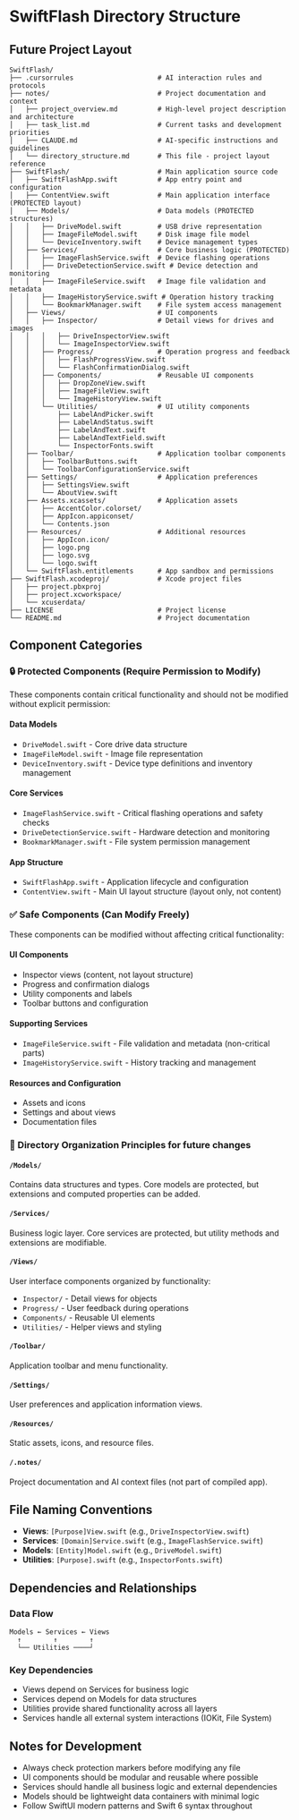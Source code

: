 # SwiftFlash Directory Structure

## Future Project Layout

```
SwiftFlash/
├── .cursorrules                     # AI interaction rules and protocols
├── notes/                           # Project documentation and context
│   ├── project_overview.md          # High-level project description and architecture
│   ├── task_list.md                 # Current tasks and development priorities
│   ├── CLAUDE.md                    # AI-specific instructions and guidelines
│   └── directory_structure.md       # This file - project layout reference
├── SwiftFlash/                      # Main application source code
│   ├── SwiftFlashApp.swift          # App entry point and configuration
│   ├── ContentView.swift            # Main application interface (PROTECTED layout)
│   ├── Models/                      # Data models (PROTECTED structures)
│   │   ├── DriveModel.swift         # USB drive representation
│   │   ├── ImageFileModel.swift     # Disk image file model
│   │   └── DeviceInventory.swift    # Device management types
│   ├── Services/                    # Core business logic (PROTECTED)
│   │   ├── ImageFlashService.swift  # Device flashing operations
│   │   ├── DriveDetectionService.swift # Device detection and monitoring
│   │   ├── ImageFileService.swift   # Image file validation and metadata
│   │   ├── ImageHistoryService.swift # Operation history tracking
│   │   └── BookmarkManager.swift    # File system access management
│   ├── Views/                       # UI components
│   │   ├── Inspector/               # Detail views for drives and images
│   │   │   ├── DriveInspectorView.swift
│   │   │   └── ImageInspectorView.swift
│   │   ├── Progress/                # Operation progress and feedback
│   │   │   ├── FlashProgressView.swift
│   │   │   └── FlashConfirmationDialog.swift
│   │   ├── Components/              # Reusable UI components
│   │   │   ├── DropZoneView.swift
│   │   │   ├── ImageFileView.swift
│   │   │   └── ImageHistoryView.swift
│   │   └── Utilities/               # UI utility components
│   │       ├── LabelAndPicker.swift
│   │       ├── LabelAndStatus.swift
│   │       ├── LabelAndText.swift
│   │       ├── LabelAndTextField.swift
│   │       └── InspectorFonts.swift
│   ├── Toolbar/                     # Application toolbar components
│   │   ├── ToolbarButtons.swift
│   │   └── ToolbarConfigurationService.swift
│   ├── Settings/                    # Application preferences
│   │   ├── SettingsView.swift
│   │   └── AboutView.swift
│   ├── Assets.xcassets/             # Application assets
│   │   ├── AccentColor.colorset/
│   │   ├── AppIcon.appiconset/
│   │   └── Contents.json
│   ├── Resources/                   # Additional resources
│   │   ├── AppIcon.icon/
│   │   ├── logo.png
│   │   ├── logo.svg
│   │   └── logo.swift
│   └── SwiftFlash.entitlements      # App sandbox and permissions
├── SwiftFlash.xcodeproj/            # Xcode project files
│   ├── project.pbxproj
│   ├── project.xcworkspace/
│   └── xcuserdata/
├── LICENSE                          # Project license
└── README.md                        # Project documentation
```

## Component Categories

### 🔒 Protected Components (Require Permission to Modify)
These components contain critical functionality and should not be modified without explicit permission:

#### Data Models
- `DriveModel.swift` - Core drive data structure
- `ImageFileModel.swift` - Image file representation
- `DeviceInventory.swift` - Device type definitions and inventory management

#### Core Services  
- `ImageFlashService.swift` - Critical flashing operations and safety checks
- `DriveDetectionService.swift` - Hardware detection and monitoring
- `BookmarkManager.swift` - File system permission management

#### App Structure
- `SwiftFlashApp.swift` - Application lifecycle and configuration
- `ContentView.swift` - Main UI layout structure (layout only, not content)

### ✅ Safe Components (Can Modify Freely)
These components can be modified without affecting critical functionality:

#### UI Components
- Inspector views (content, not layout structure)
- Progress and confirmation dialogs
- Utility components and labels
- Toolbar buttons and configuration

#### Supporting Services
- `ImageFileService.swift` - File validation and metadata (non-critical parts)
- `ImageHistoryService.swift` - History tracking and management

#### Resources and Configuration
- Assets and icons
- Settings and about views
- Documentation files

### 📁 Directory Organization Principles for future changes

#### `/Models/`
Contains data structures and types. Core models are protected, but extensions and computed properties can be added.

#### `/Services/`
Business logic layer. Core services are protected, but utility methods and extensions are modifiable.

#### `/Views/`
User interface components organized by functionality:
- `Inspector/` - Detail views for objects
- `Progress/` - User feedback during operations  
- `Components/` - Reusable UI elements
- `Utilities/` - Helper views and styling

#### `/Toolbar/`
Application toolbar and menu functionality.

#### `/Settings/`
User preferences and application information views.

#### `/Resources/`
Static assets, icons, and resource files.

#### `/.notes/`
Project documentation and AI context files (not part of compiled app).

## File Naming Conventions

- **Views**: `[Purpose]View.swift` (e.g., `DriveInspectorView.swift`)
- **Services**: `[Domain]Service.swift` (e.g., `ImageFlashService.swift`)
- **Models**: `[Entity]Model.swift` (e.g., `DriveModel.swift`)
- **Utilities**: `[Purpose].swift` (e.g., `InspectorFonts.swift`)

## Dependencies and Relationships

### Data Flow
```
Models ← Services ← Views
  ↑        ↑        ↑
  └── Utilities ────┘
```

### Key Dependencies
- Views depend on Services for business logic
- Services depend on Models for data structures  
- Utilities provide shared functionality across all layers
- Services handle all external system interactions (IOKit, File System)

## Notes for Development

- Always check protection markers before modifying any file
- UI components should be modular and reusable where possible
- Services should handle all business logic and external dependencies
- Models should be lightweight data containers with minimal logic
- Follow SwiftUI modern patterns and Swift 6 syntax throughout
